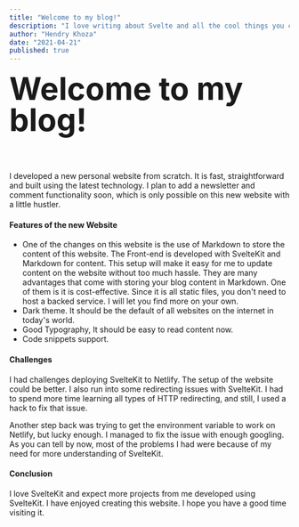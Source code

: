 ```yaml
---
title: "Welcome to my blog!"
description: "I love writing about Svelte and all the cool things you can build with it. The website is built with Svelte and Markdown."
author: "Hendry Khoza"
date: "2021-04-21"
published: true
---
```


<style lang="scss">
	h1 {
		font-family: var(--font-mono);
		font-size: 2rem;
		margin: 0rem;
	}
	center {
		margin-bottom: 2rem;
	}

	@media (min-width: 720px) {
		h1 {
			font-size: 2.4rem;
			font-size: 3.5rem;
            padding-top: 4px;
            line-height: 1;
			margin: 0;
		}
		center {
			margin-bottom: 4rem;
		}
	}
</style>

<script>
	import PageHead from '$lib/components/PageHead.svelte';
	import { WrittenBy, Line } from '$lib';
</script>


<PageHead title="Welcome to my blog!" description="I love writing about Svelte and all the cool things you can build with it. The website is built with Svelte and Markdown." />

<WrittenBy name="Hendry Khoza" date="2021-04-21" />
<h1 class="post-title">Welcome to my blog!</h1>
<center>
	<Line width={5.5} />
</center>



I developed a new personal website from scratch. It is fast, straightforward
and built using the latest technology. I plan to add a newsletter and comment
functionality soon, which is only possible on this new website with a little
hustler.

####  Features of the new Website
 * One of the changes on this website is the use of Markdown to store the
   content of this website. The Front-end is developed with SvelteKit and
   Markdown for content. This setup will make it easy for me to update content
   on the website without too much hassle. They are many advantages that come
   with storing your blog content in Markdown. One of them is it is
   cost-effective. Since it is all static files, you don't need to host a
   backed service. I will let you find more on your own.
 * Dark theme. It should be the default of all websites on the internet in today's world.
 * Good Typography, It should be easy to read content now.
 * Code snippets support.

#### Challenges

I had challenges deploying SvelteKit to Netlify. The setup of the website could
be better. I also run into some redirecting issues with SvelteKit. I had to
spend more time learning all types of HTTP redirecting, and still, I used a
hack to fix that issue.

Another step back was trying to get the environment variable to work on
Netlify, but lucky enough. I managed to fix the issue with enough googling. As
you can tell by now, most of the problems I had were because of my need for
more understanding of SvelteKit.

#### Conclusion
I love SvelteKit and expect more projects from me developed using SvelteKit. I have enjoyed creating this website. I hope you have a good time visiting it.
